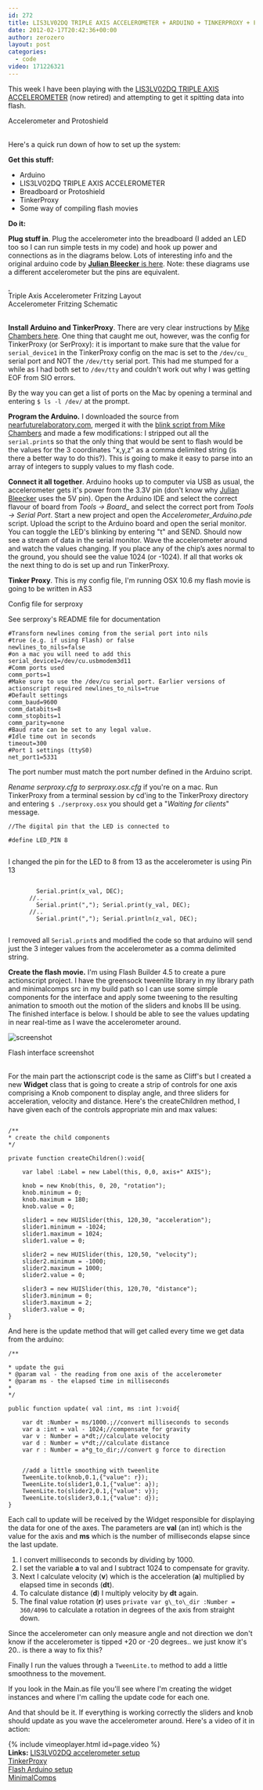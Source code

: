```yaml
---
id: 272
title: LIS3LV02DQ TRIPLE AXIS ACCELEROMETER + ARDUINO + TINKERPROXY + FLASH
date: 2012-02-17T20:42:36+00:00
author: zerozero
layout: post
categories:
  - code
video: 171226321
---
```

This week I have been playing with the [LIS3LV02DQ TRIPLE AXIS ACCELEROMETER](http://www.sparkfun.com/products/758) (now retired) and attempting to get it spitting data into flash.

<div class="img_row">
	<img class="col three" src="{{ site.baseurl }}/images/uploads/IMG_1712_c.jpg" alt="" title="accelerometer"/>
</div>
<div class="col three caption">
	Accelerometer and Protoshield
</div>
<br/>


Here's a quick run down of how to set up the system:

**Get this stuff:**

- Arduino
- LIS3LV02DQ TRIPLE AXIS ACCELEROMETER
- Breadboard or Protoshield
- TinkerProxy
- Some way of compiling flash movies
    

**Do it:**

**Plug stuff in**. Plug the accelerometer into the breadboard (I added an LED too so I can run simple tests in my code) and hook up power and connections as in the diagrams below. Lots of interesting info and the original arduino code by [**Julian Bleecker** is here](http://nearfuturelaboratory.com/2006/09/22/arduino-and-the-lis3lv02dq-triple-axis-accelerometer/). Note: these diagrams use a different accelerometer but the pins are equivalent.

<div class="img_row">
	<a href="/images/uploads/acc_ard_fla_bb.jpg">
	<img class="col two left" src="{{ site.baseurl }}/images/uploads/acc_ard_fla_bb.jpg" alt="" title="Triple Axis Accelerometer Fritzing Layout"/>
	</a>
	<a href="/images/uploads/acc_ard_fla_schem.jpg">
	<img class="col one right" src="{{ site.baseurl }}/images/uploads/acc_ard_fla_schem.jpg" alt="" title="Accelerometer Fritzing Schematic"/>
	</a>
</div>
<div class="col two left caption">
	Triple Axis Accelerometer Fritzing Layout
</div>
<div class="col one right caption">
	Accelerometer Fritzing Schematic
</div>
<br/>
  

**Install Arduino and TinkerProxy**. There are very clear instructions by [Mike Chambers here](http://www.mikechambers.com/blog/2010/08/04/getting-started-with-flash-and-arduino/). One thing that caught me out, however, was the config for TinkerProxy (or SerProxy): it is important to make sure that the value for `serial_device1` in the TinkerProxy config on the mac is set to the `/dev/cu_` serial port and NOT the `/dev/tty` serial port. This had me stumped for a while as I had both set to `/dev/tty` and couldn't work out why I was getting EOF from SIO errors.
  
By the way you can get a list of ports on the Mac by opening a terminal and entering `$ ls -l /dev/` at the prompt.

**Program the Arduino.** I downloaded the source from <a href="http://www.nearfuturelaboratory.com/2006/09/22/arduino-and-the-lis3lv02dq-triple-axis-accelerometer/" target="_blank">nearfuturelaboratory.com</a>, merged it with the <a href="http://www.mikechambers.com/blog/2010/08/04/getting-started-with-flash-and-arduino/" target="_blank">blink script from Mike Chambers</a> and made a few modifications: I stripped out all the `serial.print`s so that the only thing that would be sent to flash would be the values for the 3 coordinates "x,y,z" as a comma delimited string (is there a better way to do this?). This is going to make it easy to parse into an array of integers to supply values to my flash code.

**Connect it all together**. Arduino hooks up to computer via USB as usual, the accelerometer gets it's power from the 3.3V pin (don't know why [Julian Bleecker](http://nearfuturelaboratory.com/2006/09/22/arduino-and-the-lis3lv02dq-triple-axis-accelerometer/) uses the 5V pin). Open the Arduino IDE and select the correct flavour of board from _Tools -> Board__ and select the correct port from _Tools -> Serial Port_. Start a new project and open the _Accelerometer_Arduino.pde_ script. Upload the script to the Arduino board and open the serial monitor. You can toggle the LED's blinking by entering "t" and SEND. Should now see a stream of data in the serial monitor. Wave the accelerometer around and watch the values changing. If you place any of the chip’s axes normal to the ground, you should see the value 1024 (or -1024). If all that works ok the next thing to do is set up and run TinkerProxy.

**Tinker Proxy**. This is my config file, I'm running OSX 10.6 my flash movie is going to be written in AS3

Config file for serproxy

See serproxy's README file for documentation


```as3
#Transform newlines coming from the serial port into nils
#true (e.g. if using Flash) or false
newlines_to_nils=false
#on a mac you will need to add this
serial_device1=/dev/cu.usbmodem3d11
#Comm ports used
comm_ports=1  
#Make sure to use the /dev/cu serial port. Earlier versions of actionscript required newlines_to_nils=true
#Default settings
comm_baud=9600  
comm_databits=8  
comm_stopbits=1  
comm_parity=none 
#Baud rate can be set to any legal value.  
#Idle time out in seconds
timeout=300
#Port 1 settings (ttyS0)
net_port1=5331
```
  
The port number must match the port number defined in the Arduino script.

_Rename serproxy.cfg to serproxy.osx.cfg_ if you're on a mac. Run TinkerProxy from a terminal session by cd'ing to the TinkerProxy directory and entering `$ ./serproxy.osx` you should get a "_Waiting for clients_" message.


```as3  
//The digital pin that the LED is connected to
  
#define LED_PIN 8
  
```
  
I changed the pin for the LED to 8 from 13 as the accelerometer is using Pin 13
  
```as3

        Serial.print(x_val, DEC);
      //..
        Serial.print(","); Serial.print(y_val, DEC);
      //..
        Serial.print(","); Serial.println(z_val, DEC);
    

```

I removed all `Serial.print`s and modified the code so that arduino will send just the 3 integer values from the accelerometer as a comma delimited string.

**Create the flash movie.** I'm using Flash Builder 4.5 to create a pure actionscript project. I have the greensock tweenlite library in my library path and minimalcomps src in my build path so I can use some simple components for the interface and apply some tweening to the resulting animation to smooth out the motion of the sliders and knobs Ill be using. The finished interface is below. I should be able to see the values updating in near real-time as I wave the accelerometer around.

![screenshot](/images/uploads/acc_ard_fla_screenshot1.jpg)
<div class="col three caption">
	Flash interface screenshot
</div>
<br/>

For the main part the actionscript code is the same as Cliff's but I created a new **Widget** class that is going to create a strip of controls for one axis comprising a Knob component to display angle, and three sliders for acceleration, velocity and distance. Here's the createChildren method, I have given each of the controls appropriate min and max values:
  
```as3

/**
* create the child components         
*/
          
private function createChildren():void{

    var label :Label = new Label(this, 0,0, axis+" AXIS");

    knob = new Knob(this, 0, 20, "rotation");
    knob.minimum = 0;
    knob.maximum = 180;
    knob.value = 0;

    slider1 = new HUISlider(this, 120,30, "acceleration");
    slider1.minimum = -1024;
    slider1.maximum = 1024;
    slider1.value = 0;

    slider2 = new HUISlider(this, 120,50, "velocity");
    slider2.minimum = -1000;
    slider2.maximum = 1000;
    slider2.value = 0;

    slider3 = new HUISlider(this, 120,70, "distance");
    slider3.minimum = 0;
    slider3.maximum = 2;
    slider3.value = 0;
}
```
    

And here is the update method that will get called every time we get data from the arduino:
  
```as3
/**
           
* update the gui
* @param val - the reading from one axis of the accelerometer           
* @param ms - the elapsed time in milliseconds           
*           
*/
          
public function update( val :int, ms :int ):void{

    var dt :Number = ms/1000.;//convert milliseconds to seconds
    var a :int = val - 1024;//compensate for gravity
    var v : Number = a*dt;//calculate velocity
    var d : Number = v*dt;//calculate distance
    var r : Number = a*g_to_dir;//convert g force to direction


    //add a little smoothing with tweenlite
    TweenLite.to(knob,0.1,{"value": r});
    TweenLite.to(slider1,0.1,{"value": a});
    TweenLite.to(slider2,0.1,{"value": v});
    TweenLite.to(slider3,0.1,{"value": d});
}
```

Each call to update will be received by the Widget responsible for displaying the data for one of the axes. The parameters are **val** (an int) which is the value for the axis and **ms** which is the number of milliseconds elapse since the last update.

  1. I convert milliseconds to seconds by dividing by 1000. 
  2. I set the variable **a** to val and I subtract 1024 to compensate for gravity. 
  3. Next I calculate velocity (**v**) which is the acceleration (**a**) multiplied by elapsed time in seconds (**dt**). 
  4. To calculate distance (**d**) I multiply velocity by **dt** again. 
  5. The final value rotation (**r**) uses `private var g\_to\_dir :Number = 360/4096` to calculate a rotation in degrees of the axis from straight down.

Since the accelerometer can only measure angle and not direction we don't know if the accelerometer is tipped +20 or -20 degrees.. we just know it's 20.. is there a way to fix this?
  
Finally I run the values through a `TweenLite.to` method to add a little smoothness to the movement.
  
If you look in the Main.as file you'll see where I'm creating the widget instances and where I'm calling the update code for each one.
  
And that should be it. If everything is working correctly the sliders and knob should update as you wave the accelerometer around. Here's a video of it in action:
  
{% include vimeoplayer.html id=page.video %}
  <br/>
**Links:**
[LIS3LV02DQ accelerometer setup](http://www.nearfuturelaboratory.com/2006/09/22/arduino-and-the-lis3lv02dq-triple-axis-accelerometer)  
[TinkerProxy](http://code.google.com/p/tinkerit/downloads/list)  
[Flash Arduino setup](http://www.mikechambers.com/blog/2010/08/04/getting-started-with-flash-and-arduino/)  
[MinimalComps](http://www.minimalcomps.com/)
  


